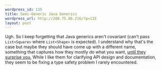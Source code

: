 ```yaml
--- 
wordpress_id: 115
title: Semi-Generic Java Generics
wordpress_url: http://208.75.86.216/?p=115
layout: post
---
```

Ugh. So I keep forgetting that Java generics aren't covariant (can't pass <code>List&lt;Square&gt;</code> where <code>List&lt;Shape&gt;</code> is expected). I understand why that's the case but maybe they should have come up with a different name, something that captures how they mostly do what you want, <a href="http://www-128.ibm.com/developerworks/java/library/j-jtp01255.html">until they surprise you.</a> While I like them for clarifying API design and documentation, they seem to be fixing a type safety problem I rarely encountered.

